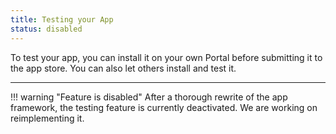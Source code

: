 ```yaml
---
title: Testing your App
status: disabled
---
```


To test your app, you can install it on your own Portal before submitting it to the app store.
You can also let others install and test it.

---

!!! warning "Feature is disabled"
    After a thorough rewrite of the app framework, the testing feature is currently deactivated.
    We are working on reimplementing it.
